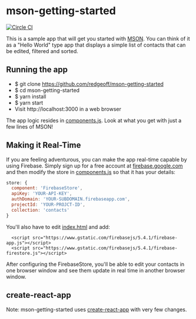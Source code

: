 # mson-getting-started
[![Circle CI](https://circleci.com/gh/redgeoff/mson-getting-started.svg?style=svg&circle-token=5218503cb99b212557c16889c410659540930b90)](https://circleci.com/gh/redgeoff/mson-getting-started)

This is a sample app that will get you started with [MSON](https://github.com/redgeoff/mson). You can think of it as a "Hello World" type app that displays a simple list of contacts that can be edited, filtered and sorted.

## Running the app

 - $ git clone https://github.com/redgeoff/mson-getting-started
 - $ cd mson-getting-started
 - $ yarn install
 - $ yarn start
 - Visit http://localhost:3000 in a web browser

The app logic resides in [components.js](src/components.js). Look at what you get with just a few lines of MSON!

## Making it Real-Time

If you are feeling adventurous, you can make the app real-time capable by using Firebase. Simply sign up for a free account at [firebase.google.com](https://firebase.google.com/) and then modify the store in [components.js](src/components.js) so that it has your details:
```js
store: {
  component: 'FirebaseStore',
  apiKey: 'YOUR-API-KEY',
  authDomain: 'YOUR-SUBDOMAIN.firebaseapp.com',
  projectId: 'YOUR-PROJCT-ID',
  collection: 'contacts'
}
```

You'll also have to edit [index.html](public/index.html) and add:
```
  <script src="https://www.gstatic.com/firebasejs/5.4.1/firebase-app.js"></script>
  <script src="https://www.gstatic.com/firebasejs/5.4.1/firebase-firestore.js"></script>
```

After configuring the FirebaseStore, you'll be able to edit your contacts in one browser window and see them update in real time in another browser window.

## create-react-app

Note: mson-getting-started uses [create-react-app](https://github.com/facebook/create-react-app) with very few changes.

